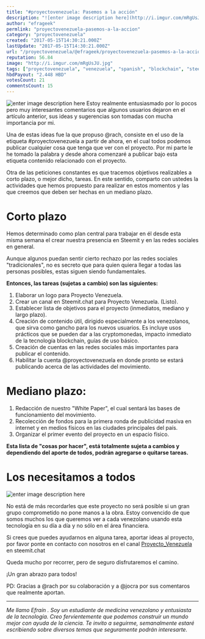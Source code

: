 ```yaml
---
title: "#proyectovenezuela: Pasemos a la acción"
description: "![enter image description here](http://i.imgur.com/mRgUsJU.jpg) Estoy realmente entusiasmado por lo pocos pero muy interesantes comentarios que alguno..."
author: "efrageek"
permlink: "proyectovenezuela-pasemos-a-la-accion"
category: "proyectovenezuela"
created: "2017-05-15T14:30:21.000Z"
lastUpdate: "2017-05-15T14:30:21.000Z"
url: "/proyectovenezuela/@efrageek/proyectovenezuela-pasemos-a-la-accion"
reputation: 56.84
image: "http://i.imgur.com/mRgUsJU.jpg"
tags: ["proyectovenezuela", "venezuela", "spanish", "blockchain", "steemit"]
hbdPayout: "2.448 HBD"
votesCount: 21
commentsCount: 15
---
```


![enter image description here](http://i.imgur.com/mRgUsJU.jpg)
Estoy realmente entusiasmado por lo pocos pero muy interesantes comentarios que algunos usuarios dejaron en el artículo anterior, sus ideas y sugerencias son tomadas con mucha importancia por mi.

Una de estas ideas fue la que propuso @rach, consiste en el uso de la etiqueta #proyectovenezuela a partir de ahora, en el cual todos podemos publicar cualquier cosa que tenga que ver con el proyecto. Por mi parte le he tomado la palabra y desde ahora comenzaré a publicar bajo esta etiqueta contenido relacionado con el proyecto.

Otra de las peticiones constantes es que tracemos objetivos realizables a corto plazo, o mejor dicho, tareas. En este sentido, comparto con ustedes la actividades que hemos propuesto para realizar en estos momentos y las que creemos que deben ser hechas en un mediano plazo.

# Corto plazo
Hemos determinado como plan central para trabajar en él desde esta misma semana el crear nuestra presencia en Steemit y en las redes sociales en general. 

Aunque algunos puedan sentir cierto rechazo por las redes sociales "tradicionales", no es secreto que para quien quiera llegar a todas las personas posibles, estas siguen siendo fundamentales.

**Entonces, las tareas (sujetas a cambio) son las siguientes:**

 1. Elaborar un logo para Proyecto Venezuela. 
 2. Crear un canal en Steemit.chat para Proyecto Venezuela. (Listo).  
 3. Establecer lista de objetivos para el proyecto (inmediatos, mediano y largo plazo).
 4. Creación de contenido útil, dirigido especialmente a los venezolanos, que sirva como gancho para los nuevos usuarios. Es incluye usos prácticos que se pueden dar a las cryptomonedas, impacto inmediato de la tecnología blockchain, guías de uso básico.
 5. Creación de cuentas en las redes sociales más importantes para publicar el contenido.
 6. Habilitar la cuenta @proyectovenezuela en donde pronto se estará publicando acerca de las actividades del movimiento.

# Mediano plazo:

 1. Redacción de nuestro "White Paper", el cual sentará las bases de funcionamiento del movimiento.
 2. Recolección de fondos para la primera ronda de publicidad masiva en internet y en medios físicos en las ciudades principales del país.
 3. Organizar el primer evento del proyecto en un espacio físico.

 **Esta lista de "cosas por hacer", está totalmente sujeta a cambios y dependiendo del aporte de todos, podrán agregarse o quitarse tareas.**

# Los necesitamos a todos 
![enter image description here](https://media.giphy.com/media/l2JedgWrMEI7a30GI/giphy.gif)

No está de más recordarles que este proyecto no será posible si un gran grupo comprometido no pone manos a la obra. Estoy convencido de que somos muchos los que queremos ver a cada venezolano usando esta tecnología en su día a día y no sólo en el área financiera. 

Si crees que puedes ayudarnos en alguna tarea, aportar ideas al proyecto, por favor ponte en contacto con nosotros en el canal [Proyecto_Venezuela](https://steemit.chat/channel/Proyecto_Venezuela) en steemit.chat 

Queda mucho por recorrer, pero de seguro disfrutaremos el camino.

¡Un gran abrazo para todos!

PD: Gracias a @rach por su colaboración y a @jocra por sus comentaros que realmente aportan.

----------
*Me llamo Efraín . Soy un estudiante de medicina venezolano y entusiasta de la tecnología. Creo fervientemente que podemos construir un mundo mejor con ayuda de la ciencia. Te invito a seguirme, semanalmente estaré escribiendo sobre diversos temas que seguramente podrán interesarte.*
